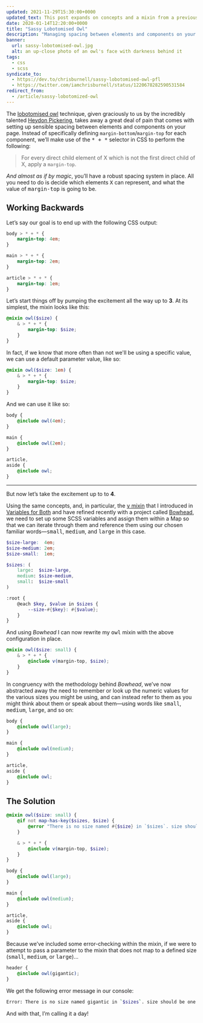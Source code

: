 ```yaml
---
updated: 2021-11-29T15:30:00+0000
updated_text: This post expands on concepts and a mixin from a previous post, <a href="/article/variables-for-both/">Variables for Both</a>, and a more recent project, <a href="/bowhead/">Bowhead</a>, which I recommend you to read if you’re interested in the context around how the <samp>v</samp> mixin is used.<br><br><a href="#the-solution"><em>Skip to the full <samp>owl</samp> mixin solution.</em></a>
date: 2020-01-14T12:20:00+0000
title: "Sassy Lobotomised Owl"
description: "Managing spacing between elements and components on your page can be a tiring task if undertaken manually. This is where the lobotomised owl comes in: a short, simple snippet of CSS that simplifies this whole process for you. In this article I’ll explain how I make use of it in a more dynamic way using a SCSS mixin."
banner:
  url: sassy-lobotomised-owl.jpg
  alt: an up-close photo of an owl's face with darkness behind it
tags:
  - css
  - scss
syndicate_to:
  - https://dev.to/chrisburnell/sassy-lobotomised-owl-pfl
  - https://twitter.com/iamchrisburnell/status/1220678282590531584
redirect_from:
  - /article/sassy-lobotomized-owl
---
```


The <a href="https://alistapart.com/article/axiomatic-css-and-lobotomized-owls/" rel="external noopener">lobotomised owl</a> technique, given graciously to us by the incredibly talented <a href="https://heydonworks.com" rel="external noopener">Heydon Pickering</a>, takes away a great deal of pain that comes with setting up sensible spacing between elements and components on your page. Instead of specifically defining `margin-bottom`/`margin-top` for each component, we’ll make use of the <samp>* + *</samp> selector in CSS to perform the following:

> For every direct child element of X which is not the first direct child of X, apply a `margin-top`.

*And almost as if by magic*, you’ll have a robust spacing system in place. All you need to do is decide which elements <samp>X</samp> can represent, and what the value of <samp>margin-top</samp> is going to be.

## Working Backwards

Let’s say our goal is to end up with the following CSS output:

```css
body > * + * {
	margin-top: 4em;
}

main > * + * {
	margin-top: 2em;
}

article > * + * {
	margin-top: 1em;
}
```

Let’s start things off by pumping the excitement all the way up to **3**. At its simplest, the mixin looks like this:

```scss
@mixin owl($size) {
	& > * + * {
		margin-top: $size;
	}
}
```

In fact, if we know that more often than not we'll be using a specific value, we can use a default parameter value, like so:

```scss
@mixin owl($size: 1em) {
	& > * + * {
		margin-top: $size;
	}
}
```

And we can use it like so:

```scss
body {
	@include owl(4em);
}

main {
	@include owl(2em);
}

article,
aside {
	@include owl;
}
```

--------

But now let’s take the excitement up to to **4**.

Using the same concepts, and, in particular, the <a href="/article/variables-for-both/"><samp>v</samp> mixin</a> that I introduced in [Variables for Both](/article/variables-for-both/) and have refined recently with a project called [Bowhead](/bowhead/), we need to set up some SCSS variables and assign them within a Map so that we can iterate through them and reference them using our chosen familiar words—<samp>small</samp>, <samp>medium</samp>, and <samp>large</samp> in this case.

```scss
$size-large:  4em;
$size-medium: 2em;
$size-small:  1em;

$sizes: (
	large:  $size-large,
	medium: $size-medium,
	small:  $size-small
)

:root {
	@each $key, $value in $sizes {
		--size-#{$key}: #{$value};
	}
}
```

And using *Bowhead* I can now rewrite my <samp>owl</samp> mixin with the above configuration in place.

```scss
@mixin owl($size: small) {
	& > * + * {
		@include v(margin-top, $size);
	}
}
```

In congruency with the methodology behind *Bowhead*, we’ve now abstracted away the need to remember or look up the numeric values for the various sizes you might be using, and can instead refer to them as you might think about them or speak about them—using words like <samp>small</samp>, <samp>medium</samp>, <samp>large</samp>, and so on:

```scss
body {
	@include owl(large);
}

main {
	@include owl(medium);
}

article,
aside {
	@include owl;
}
```

## The Solution

```scss
@mixin owl($size: small) {
	@if not map-has-key($sizes, $size) {
		@error "There is no size named #{$size} in `$sizes`. size should be one of #{map-keys($sizes)}.";
	}

	& > * + * {
		@include v(margin-top, $size);
	}
}

body {
	@include owl(large);
}

main {
	@include owl(medium);
}

article,
aside {
	@include owl;
}
```

Because we’ve included some error-checking within the mixin, if we were to attempt to pass a parameter to the mixin that does not map to a defined size (<samp>small</samp>, <samp>medium</samp>, or <samp>large</samp>)…

```scss
header {
	@include owl(gigantic);
}
```

We get the following error message in our console:

```bash
Error: There is no size named gigantic in `$sizes`. size should be one of small, medium, large.
```

And with that, I’m calling it a day!

